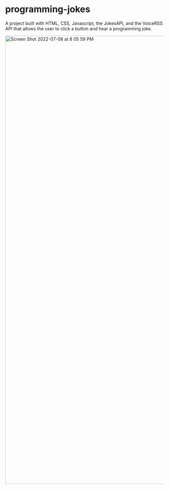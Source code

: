 # programming-jokes

A project built with HTML, CSS, Javascript, the JokesAPI, and the VoiceRSS API that allows the user to click a button and hear a programming joke.

<img width="1421" alt="Screen Shot 2022-07-08 at 8 05 59 PM" src="https://user-images.githubusercontent.com/19597150/178020267-caad5bc1-6d68-488d-b23a-e6292335af82.png">
